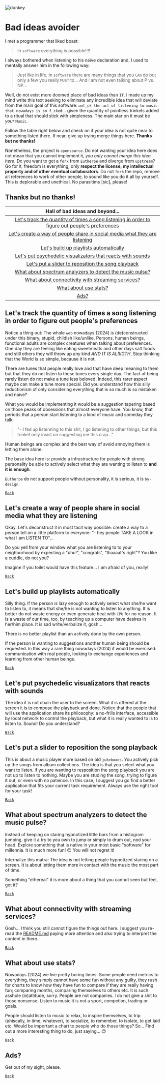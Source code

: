 ![donkey](figures/o-nirvana-de-um-jegue-glyph.png "The Enlightenment of a donkey")
# Bad ideas avoider

I met a programmer that liked boast:

>In `software` everything is possible!!!!

I always bothered when listening to his naïve declaration and, I used to mentally answer him
in the following way:

>Just like in life, in `software` there are many things that you `CAN` do but only a few
>you really `MUST` to... And I am not even talking about P vs. NP...

Well, do not exist more doomed place of bad ideas than `IT`. I made up my mind write this text
seeking to eliminate any incredible idea that will deviate from the main goal of this software:
`unf_ck the act of listening to music that nowadays is so f_cked`... given the quantity of
pointless trinkets added to a ritual that should stick with simpleness. The main star on it must
be *your* `Music`.

Follow the table right below and check on if your idea is not quite near to something listed
there. If near, give up trying merge things here. **Thanks but no thanks!**

Nonetheless, the project is `opensource`. Do not wanting your idea here does not mean that you
cannot implement it, *you only cannot merge this idea here*. Do you want to get a `fork` from
`Eutherpe` and diverge from `upstream`? Go for it, freedom is everything, only **respect the
license, my intellectual property and of other eventual collaborators**. Do not `fork` the
repo, remove all references to work of other people, to sound like you do it all by yourself.
This is deplorable and unethical. No parasitims [sic], please!

## Thanks but no thanks!

|**Hall of bad ideas and beyond...**|
|:------------------:|
|[Let's track the quantity of times a song listening in order to figure out people's preferences](#lets-track-the-quantity-of-times-a-song-listening-in-order-to-figure-out-peoples-preferences)|
|[Let's create a way of people share in social media what they are listening](#lets-create-a-way-of-people-share-in-social-media-what-they-are-listening)|
|[Let's build up playlists automatically](#lets-build-up-playlists-automatically)|
|[Let's put psychedelic visualizators that reacts with sounds](#lets-put-psychedelic-visualizators-that-reacts-with-sounds)|
|[Let's put a slider to reposition the song playback](#lets-put-a-slider-to-reposition-the-song-playback)|
|[What about spectrum analyzers to detect the music pulse?](#what-about-spectrum-analyzers-to-detect-the-music-pulse)|
|[What about connectivity with streaming services?](#what-about-connectivity-with-streaming-services)|
|[What about use stats?](#what-about-use-stats)
|[Ads?](#ads)|

## Let's track the quantity of times a song listening in order to figure out people's preferences

Notice a thing out: The whole `web` nowadays (2024) is (de)constructed under this binary, stupid, childish
like/unlike. Persons, human beings, functional adults are complex creatures when talking about
preferences. One day they are feeling like eating sweetmeats and other days salt foods and still
others they will throw up any kind *AND IT IS ALRIGTH*. Stop thinking that the World is so simple,
because it is not.

There are tunes that people really love and that have deep meaning to them but that they do not
listen to these tunes every single day. The fact of being rarely listen do not make a tune
less beloved. Indeed, this rarer aspect maybe can make a tune more special. Did you understand
how this silly reductionism of only considering everything that is so much is so mistaken and
naïve?

What you would be implementing it would be a suggestion tapering based on those peaks of obsessions
that almost everyone have. You know, that periods that a person start listening to a kind of
music and someday they talk:

>"- I fed up listenning to this shit, I go listening to other things, but this trinket only insist on suggesting me this crap..."

Human beings are complex and the best way of avoid annoying them is letting them alone.

The base idea here is: provide a infrastructure for people with strong personality be able to
actively select what they are wanting to listen to **and it is enough**.

`Eutherpe` do not support people without personality, it is serious, it is `by-design`.

[`Back`](#thanks-but-no-thanks)

## Let's create a way of people share in social media what they are listening

Okay. Let's deconstruct it in most tacit way possible: create a way to a person tell on a little
platform to everyone: "- hey people TAKE A LOOK in what I am LISTEN TO"...

Do you yell from your window what you are listening to to your neighborhood by expecting a
"uhu!", "congrats", "thaaaat's right"? You like a cuddle, do not you?

Imagine if you toilet would have this feature... I am afraid of you, really!

[`Back`](#thanks-but-no-thanks)

## Let's build up playlists automatically

Silly thing. If the person is lazy enough to actively select what she/he want to listen to,
it means that she/he is not wanting to listen to anything. It is better do not waste energy
or even generate heat with `CPU` for no reason. It is a waste of our time, too, by teaching
up a computer have desires in her/him place. It is sad write/verbalize it, gosh...

There is no better playlist than an actively done by the own person.

If the person is wanting to suggestions another human being should be requested. In this way
a rare thing nowadays (2024) it would be exercised: communication with real people, looking to
exchange experiences and learning from other human beings.

[`Back`](#thanks-but-no-thanks)

## Let's put psychedelic visualizators that reacts with sounds

The idea it is not chain the user to the screen. What it is offered at the screen it is to
compose the playback and done. Notice that the people that will use the application share its
philosophy: a no-frills interface, accessible by local network to control the playback, but
what it is really wanted to is to listen to. Sound! Do you understand?

[`Back`](#thanks-but-no-thanks)

## Let's put a slider to reposition the song playback

This is about a music player more based on old `jukeboxes`. You actively pick up the songs
from album collections. The idea is that you select what you want to listen. If you are
wanting to resposition the song playback you are not up to listen to nothing. Maybe you
are studing the song, trying to figure it out, or even with no patience. In this case, I suggest
you go find a better application that fits your current task requirement. Always use the right
tool for your task!

[`Back`](#thanks-but-no-thanks)

## What about spectrum analyzers to detect the music pulse?

Instead of keeping on staring hypnotized little bars from a histogram jumping, give it a try
to you own to jump or simply to drum out, nod your head. Explore something that is native
in your most basic "software" for millennia. It is much more fun! :wink: You will not regret it!

Internalize this matra: The idea is not letting people hypnotized staring on a screen.
It is about letting them more in contact with the music the most part of time.

Something "ethereal" it is more about a thing that you cannot seen but feel, got it?

[`Back`](#thanks-but-no-thanks)

## What about connectivity with streaming services?

Gosh... I think you still cannot figure the things out here. I suggest you re-read the
[README.md](../README.md) paying more attention and also trying to interpret the content
in there.

[`Back`](#thanks-but-no-thanks)

## What about use stats?

Nowadays (2024) we live pretty boring times. Some people need metrics to everything, they
simply cannot have some fun without any guilty, they rush for charts to know how they have fun
to compare if they are really having fun; comparing months, comparing themselves to others etc.
It is such asshole (in)attitude, sorry. People are not companies. I do not give a shit to those
nonsense. Listen to music it is not a sport, competion, trading or goals.

People should listen to music to relax, to inspire themselves, to trip (phiscally, in time,
whatever), to socialize, to remember, to isolate, to get laid etc. Would be important a chart to
people who do those things? So... Find out a more interesting thing to do, just saying... :wink:

[`Back`](#thanks-but-no-thanks)

## Ads?

Get out of my sight, please.

[`Back`](#thanks-but-no-thanks)
